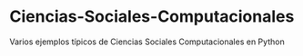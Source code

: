 # Ciencias-Sociales-Computacionales
Varios ejemplos típicos de Ciencias Sociales Computacionales en Python
